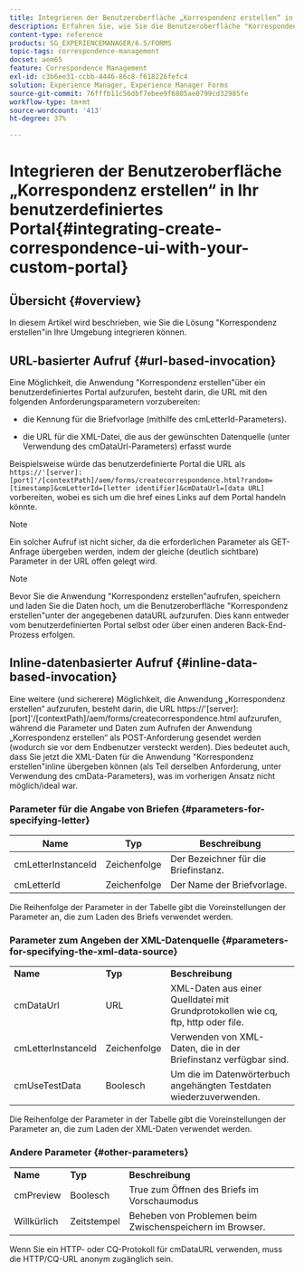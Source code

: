 ```yaml
---
title: Integrieren der Benutzeroberfläche „Korrespondenz erstellen“ in Ihr benutzerdefiniertes Portal
description: Erfahren Sie, wie Sie die Benutzeroberfläche "Korrespondenz erstellen"in Ihr benutzerdefiniertes Portal integrieren
content-type: reference
products: SG_EXPERIENCEMANAGER/6.5/FORMS
topic-tags: correspondence-management
docset: aem65
feature: Correspondence Management
exl-id: c3b6ee31-ccbb-4446-86c8-f618226fefc4
solution: Experience Manager, Experience Manager Forms
source-git-commit: 76fffb11c56dbf7ebee9f6805ae0799cd32985fe
workflow-type: tm+mt
source-wordcount: '413'
ht-degree: 37%

---
```


# Integrieren der Benutzeroberfläche „Korrespondenz erstellen“ in Ihr benutzerdefiniertes Portal{#integrating-create-correspondence-ui-with-your-custom-portal}

## Übersicht {#overview}

In diesem Artikel wird beschrieben, wie Sie die Lösung &quot;Korrespondenz erstellen&quot;in Ihre Umgebung integrieren können.

## URL-basierter Aufruf {#url-based-invocation}

Eine Möglichkeit, die Anwendung &quot;Korrespondenz erstellen&quot;über ein benutzerdefiniertes Portal aufzurufen, besteht darin, die URL mit den folgenden Anforderungsparametern vorzubereiten:

* die Kennung für die Briefvorlage (mithilfe des cmLetterId-Parameters).

* die URL für die XML-Datei, die aus der gewünschten Datenquelle (unter Verwendung des cmDataUrl-Parameters) erfasst wurde

Beispielsweise würde das benutzerdefinierte Portal die URL als\
`https://'[server]:[port]'/[contextPath]/aem/forms/createcorrespondence.html?random=[timestamp]&cmLetterId=[letter identifier]&cmDataUrl=[data URL]` vorbereiten, wobei es sich um die href eines Links auf dem Portal handeln könnte.

>[!NOTE]
>
>Ein solcher Aufruf ist nicht sicher, da die erforderlichen Parameter als GET-Anfrage übergeben werden, indem der gleiche (deutlich sichtbare) Parameter in der URL offen gelegt wird.

>[!NOTE]
>
>Bevor Sie die Anwendung &quot;Korrespondenz erstellen&quot;aufrufen, speichern und laden Sie die Daten hoch, um die Benutzeroberfläche &quot;Korrespondenz erstellen&quot;unter der angegebenen dataURL aufzurufen. Dies kann entweder vom benutzerdefinierten Portal selbst oder über einen anderen Back-End-Prozess erfolgen.

## Inline-datenbasierter Aufruf {#inline-data-based-invocation}

Eine weitere (und sicherere) Möglichkeit, die Anwendung „Korrespondenz erstellen“ aufzurufen, besteht darin, die URL https://&#39;[server]:[port]&#39;/[contextPath]/aem/forms/createcorrespondence.html aufzurufen, während die Parameter und Daten zum Aufrufen der Anwendung „Korrespondenz erstellen“ als POST-Anforderung gesendet werden (wodurch sie vor dem Endbenutzer versteckt werden). Dies bedeutet auch, dass Sie jetzt die XML-Daten für die Anwendung &quot;Korrespondenz erstellen&quot;inline übergeben können (als Teil derselben Anforderung, unter Verwendung des cmData-Parameters), was im vorherigen Ansatz nicht möglich/ideal war.

### Parameter für die Angabe von Briefen {#parameters-for-specifying-letter}

| **Name** | **Typ** | **Beschreibung** |
|---|---|---|
| cmLetterInstanceId | Zeichenfolge | Der Bezeichner für die Briefinstanz. |
| cmLetterId | Zeichenfolge | Der Name der Briefvorlage. |

Die Reihenfolge der Parameter in der Tabelle gibt die Voreinstellungen der Parameter an, die zum Laden des Briefs verwendet werden.

### Parameter zum Angeben der XML-Datenquelle {#parameters-for-specifying-the-xml-data-source}

<table>
 <tbody>
  <tr>
   <td><strong>Name</strong></td> 
   <td><strong>Typ</strong></td> 
   <td><strong>Beschreibung</strong></td> 
  </tr>
  <tr>
   <td>cmDataUrl<br /> </td> 
   <td>URL</td> 
   <td>XML-Daten aus einer Quelldatei mit Grundprotokollen wie cq, ftp, http oder file.<br /> </td> 
  </tr>
  <tr>
   <td>cmLetterInstanceId</td> 
   <td>Zeichenfolge</td> 
   <td>Verwenden von XML-Daten, die in der Briefinstanz verfügbar sind.</td> 
  </tr>
  <tr>
   <td>cmUseTestData</td> 
   <td>Boolesch</td> 
   <td>Um die im Datenwörterbuch angehängten Testdaten wiederzuverwenden.</td> 
  </tr>
 </tbody>
</table>

Die Reihenfolge der Parameter in der Tabelle gibt die Voreinstellungen der Parameter an, die zum Laden der XML-Daten verwendet werden.

### Andere Parameter {#other-parameters}

<table>
 <tbody>
  <tr>
   <td><strong>Name</strong></td> 
   <td><strong>Typ</strong></td> 
   <td><strong>Beschreibung</strong></td> 
  </tr>
  <tr>
   <td>cmPreview<br /> </td> 
   <td>Boolesch</td> 
   <td>True zum Öffnen des Briefs im Vorschaumodus<br /> </td> 
  </tr>
  <tr>
   <td>Willkürlich</td> 
   <td>Zeitstempel</td> 
   <td>Beheben von Problemen beim Zwischenspeichern im Browser.</td> 
  </tr>
 </tbody>
</table>

Wenn Sie ein HTTP- oder CQ-Protokoll für cmDataURL verwenden, muss die HTTP/CQ-URL anonym zugänglich sein.
